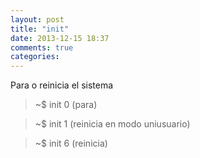 ```yaml
---
layout: post
title: "init"
date: 2013-12-15 18:37
comments: true
categories: 
---
```

Para o reinicia el sistema

>~$ init 0    (para)

>~$ init 1    (reinicia en modo  uniusuario)

>~$ init 6    (reinicia)


